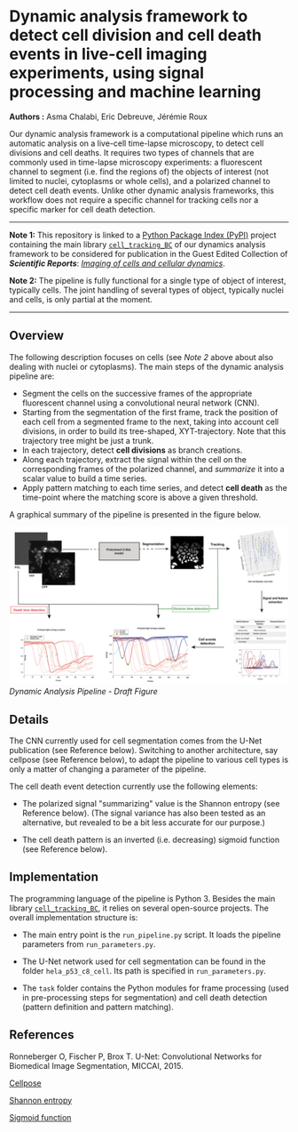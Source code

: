 # Dynamic analysis framework to detect cell division and cell death events in live-cell imaging experiments, using signal processing and machine learning
**Authors :** Asma Chalabi, Eric Debreuve, Jérémie Roux

Our dynamic analysis framework is a computational pipeline which runs an automatic analysis on a live-cell time-lapse microscopy, to detect cell divisions and cell deaths. It requires two types of channels that are commonly used in time-lapse microscopy experiments: a fluorescent channel to segment (i.e. find the regions of) the objects of interest (not limited to nuclei, cytoplasms or whole cells), and a polarized channel to detect cell death events. Unlike other dynamic analysis frameworks, this workflow does not require a specific channel for tracking cells nor a specific marker for cell death detection.

___

**Note 1:** This repository is linked to a [Python Package Index (PyPI)](https://pypi.org/) project containing the main library [``cell_tracking_BC``](https://pypi.org/project/cell-tracking-bc/) of our dynamics analysis framework to be considered for publication in the Guest Edited Collection of ***Scientific Reports***: [*Imaging of cells and cellular dynamics*](https://www.nature.com/srep/guestedited#imaging-of-cells-and-cellular-dynamics).

**Note 2:** The pipeline is fully functional for a single type of object of interest, typically cells. The joint handling of several types of object, typically nuclei and cells, is only partial at the moment.
___



## Overview

The following description focuses on cells (see *Note 2* above about also dealing with nuclei or cytoplasms). The main steps of the dynamic analysis pipeline are:

- Segment the cells on the successive frames of the appropriate fluorescent channel using a convolutional neural network (CNN).
- Starting from the segmentation of the first frame, track the position of each cell from a segmented frame to the next, taking into account cell divisions, in order to build its tree-shaped, XYT-trajectory. Note that this trajectory tree might be just a trunk.
- In each trajectory, detect **cell divisions** as branch creations.
- Along each trajectory, extract the signal within the cell on the corresponding frames of the polarized channel, and *summarize* it into a scalar value to build a time series.
- Apply pattern matching to each time series, and detect **cell death** as the time-point where the matching score is above a given threshold.

A graphical summary of the pipeline is presented in the figure below.

![Dynamic analysis pipeline - Draft](Workflow_overview.png)
*Dynamic Analysis Pipeline - Draft Figure*



## Details

The CNN currently used for cell segmentation comes from the U-Net publication (see Reference below). Switching to another architecture, say cellpose (see Reference below), to adapt the pipeline to various cell types is only a matter of changing a parameter of the pipeline.

The cell death event detection currently use the following elements:

- The polarized signal "summarizing" value is the Shannon entropy (see Reference below). (The signal variance has also been tested as an alternative, but revealed to be a bit less accurate for our purpose.)

- The cell death pattern is an inverted (i.e. decreasing) sigmoid function (see Reference below).



## Implementation

The programming language of the pipeline is Python 3. Besides the main library [``cell_tracking_BC``](https://pypi.org/project/cell-tracking-bc/), it relies on several open-source projects. The overall implementation structure is:

- The main entry point is the ``run_pipeline.py`` script. It loads the pipeline parameters from ``run_parameters.py``.

- The U-Net network used for cell segmentation can be found in the folder ``hela_p53_c8_cell``. Its path is specified in ``run_parameters.py``.

- The ``task`` folder contains the Python modules for frame processing (used in pre-processing steps for segmentation) and cell death detection (pattern definition and pattern matching).



## References

Ronneberger O, Fischer P, Brox T. U-Net: Convolutional Networks for Biomedical Image Segmentation, MICCAI, 2015.

[Cellpose](https://cellpose.readthedocs.io/en/latest/)

[Shannon entropy](https://en.wikipedia.org/wiki/Entropy_%28information_theory%29)

[Sigmoid function](https://en.wikipedia.org/wiki/Sigmoid_function)
